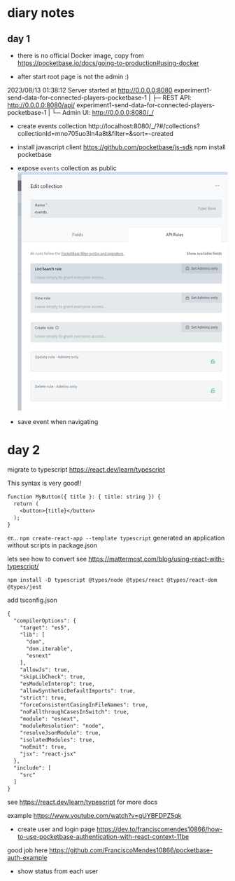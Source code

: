 # diary notes

## day 1
- there is no official Docker image, copy from https://pocketbase.io/docs/going-to-production#using-docker

- after start root page is not the admin :)

2023/08/13 01:38:12 Server started at http://0.0.0.0:8080
experiment1-send-data-for-connected-players-pocketbase-1  | ├─ REST API: http://0.0.0.0:8080/api/
experiment1-send-data-for-connected-players-pocketbase-1  | └─ Admin UI: http://0.0.0.0:8080/_/

- create events collection
http://localhost:8080/_/?#/collections?collectionId=mno705uo3ln4a8t&filter=&sort=-created

- install javascript client 
https://github.com/pocketbase/js-sdk
npm install pocketbase

- expose `events` collection as public 
![events-collection-api-rules.png](events-collection-api-rules.png)

- save event when navigating 


# day 2 

migrate to typescript 
https://react.dev/learn/typescript

This syntax is very good!!

```tsx
function MyButton({ title }: { title: string }) {
  return (
    <button>{title}</button>
  );
}
```

er... `npm create-react-app --template typescript` generated an application without scripts in package.json 

lets see how to convert
see https://mattermost.com/blog/using-react-with-typescript/

``` 
npm install -D typescript @types/node @types/react @types/react-dom @types/jest
```
add tsconfig.json 

```
{
  "compilerOptions": {
    "target": "es5",
    "lib": [
      "dom",
      "dom.iterable",
      "esnext"
    ],
    "allowJs": true,
    "skipLibCheck": true,
    "esModuleInterop": true,
    "allowSyntheticDefaultImports": true,
    "strict": true,
    "forceConsistentCasingInFileNames": true,
    "noFallthroughCasesInSwitch": true,
    "module": "esnext",
    "moduleResolution": "node",
    "resolveJsonModule": true,
    "isolatedModules": true,
    "noEmit": true,
    "jsx": "react-jsx"
  },
  "include": [
    "src"
  ]
}
```
see https://react.dev/learn/typescript for more docs 

example https://www.youtube.com/watch?v=gUYBFDPZ5qk
- create user and login page 
https://dev.to/franciscomendes10866/how-to-use-pocketbase-authentication-with-react-context-11be

good job here https://github.com/FranciscoMendes10866/pocketbase-auth-example


- show status from each user
